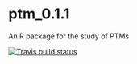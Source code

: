# ptm_0.1.1

An R package for the study of PTMs


 <!-- badges: start -->
  [![Travis build status](https://travis-ci.org/jcaledo/ptm_0.1.1.svg?branch=master)](https://travis-ci.org/jcaledo/ptm_0.1.1)
  <!-- badges: end -->
